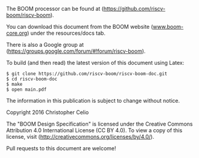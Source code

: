 The BOOM processor can be found at (https://github.com/riscv-boom/riscv-boom).

You can download this document from the BOOM website (www.boom-core.org) under the resources/docs tab.

There is also a Google group at (https://groups.google.com/forum/#!forum/riscv-boom).

To build (and then read) the latest version of this document using Latex:

    $ git clone https://github.com/riscv-boom/riscv-boom-doc.git
    $ cd riscv-boom-doc
    $ make
    $ open main.pdf


The information in this publication is subject to change without notice. 

Copyright 2016 Christopher Celio

The "BOOM Design Specification" is licensed under the Creative Commons
Attribution 4.0 International License (CC BY 4.0). To view a copy of this
license, visit (http://creativecommons.org/licenses/by/4.0/).

Pull requests to this document are welcome!
